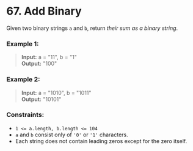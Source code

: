 # 67. Add Binary

Given two binary strings `a` and `b`, return _their sum as a binary string_.

### Example 1:

> **Input:** a = "11", b = "1"  
> **Output:** "100"

### Example 2:

> **Input:** a = "1010", b = "1011"  
> **Output:** "10101"

### Constraints:

* `1 <= a.length, b.length <= 104`
* `a` and `b` consist only of `'0'` or `'1'` characters.
* Each string does not contain leading zeros except for the zero itself.
